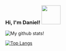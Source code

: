 ### Hi, I'm Daniel! <img src="https://raw.githubusercontent.com/MartinHeinz/MartinHeinz/master/wave.gif" width="60px">

![My github stats!](https://github-readme-stats.vercel.app/api?username=dmattox10&show_icons=true&theme=react&show_icons=true&count_private=true)

[![Top Langs](https://github-readme-stats.vercel.app/api/top-langs/?username=dmattox10&layout=compact&langs_count=4&theme=react)](https://github.com/anuraghazra/github-readme-stats)

[<i class="fab fa-4x fa-linkedin" style="color:#31708E;"></i>](https://www.linkedin.com/in/dmattox10/)&nbsp;&nbsp;&nbsp;&nbsp;&nbsp;&nbsp;[<i class="fab fa-4x fa-github" style="color:#5085A5;"></i>](https://github.com/dmattox10)&nbsp;&nbsp;&nbsp;&nbsp;&nbsp;&nbsp;[<i class="fab fa-4x fa-twitter" style="color:#8FC1E3;"></i>](https://twitter.com/dmattox10)&nbsp;&nbsp;&nbsp;&nbsp;&nbsp;&nbsp;[<i class="fa fa-4x fa-house-user" style="color:#0677A1;"></i>](https://danielmattox.com)

<link rel="stylesheet" href="https://cdnjs.cloudflare.com/ajax/libs/font-awesome/5.15.1/css/all.min.css">
